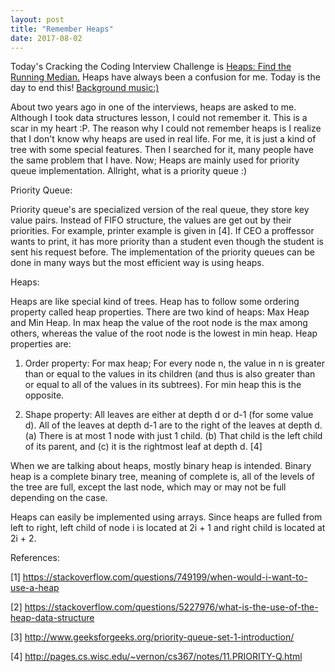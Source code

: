 ```yaml
---
layout: post
title: "Remember Heaps"
date: 2017-08-02
---
```


Today's Cracking the Coding Interview Challenge is <a href="https://www.hackerrank.com/challenges/ctci-find-the-running-median"> 
Heaps: Find the Running Median.</a> Heaps have always been a confusion for me. Today is the day to end this! 
<a href="https://www.youtube.com/watch?v=_D0ZQPqeJkk"> Background music:) </a>

About two years ago in one of the interviews, heaps are asked to me. Although I took data structures lesson, I could not remember it. 
This is a scar in my heart :P. The reason why I could not remember heaps is I realize that I don't know why heaps are used in real life. 
For me, it is just a kind of tree with some special features. Then I searched for it, many people have the same problem that I have. 
Now;
Heaps are mainly used for priority queue implementation. Allright, what is a priority queue :)

Priority Queue:

Priority queue's are specialized version of the real queue, they store key value pairs. Instead of FIFO structure, the values are get out 
by their priorities. For example, printer example is given in [4]. If CEO a proffessor wants to print, it has more priority than a student even though the student is sent his request before. The implementation of the priority queues can be done in many ways but the most efficient way is using heaps. 

Heaps: 

Heaps are like special kind of trees. Heap has to follow some ordering property called heap properties. There are two kind of heaps: Max Heap and Min Heap. In max heap the value of the root node is the max among others, whereas the value of the root node is the lowest in min heap. Heap properties are:

1. Order property: For max heap; For every node n, the value in n is greater than or equal to the values in its children (and thus is also greater than or equal to all of the values in its subtrees). For min heap this is the opposite.

2. Shape property: All leaves are either at depth d or d-1 (for some value d). All of the leaves at depth d-1 are to the right of the leaves at depth d. (a) There is at most 1 node with just 1 child. (b) That child is the left child of its parent, and (c) it is the rightmost leaf at depth d. [4]

When we are talking about heaps, mostly binary heap is intended. Binary heap is a complete binary tree, meaning of complete is, all of the levels of the tree are full, except the last node, which may or may not be full depending on the case. 

Heaps can easily be implemented using arrays. Since heaps are fulled from left to right, left child of node i is located at 2i + 1 and 
right child is located at 2i + 2. 
 
References:

[1] https://stackoverflow.com/questions/749199/when-would-i-want-to-use-a-heap

[2] https://stackoverflow.com/questions/5227976/what-is-the-use-of-the-heap-data-structure

[3] http://www.geeksforgeeks.org/priority-queue-set-1-introduction/

[4] http://pages.cs.wisc.edu/~vernon/cs367/notes/11.PRIORITY-Q.html
